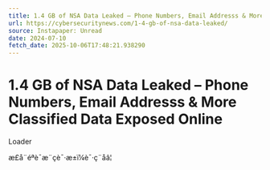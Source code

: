 ```yaml
---
title: 1.4 GB of NSA Data Leaked – Phone Numbers, Email Addresss & More Classified Data Exposed Online
url: https://cybersecuritynews.com/1-4-gb-of-nsa-data-leaked/
source: Instapaper: Unread
date: 2024-07-10
fetch_date: 2025-10-06T17:48:21.938290
---
```


# 1.4 GB of NSA Data Leaked – Phone Numbers, Email Addresss & More Classified Data Exposed Online

Loader

æ­£å¨éªè¯æ¨çè¯·æ±ï¼è¯·ç¨åâ¦